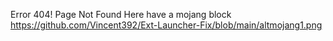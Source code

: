 Error 404!
Page Not Found Here have a mojang block
https://github.com/Vincent392/Ext-Launcher-Fix/blob/main/altmojang1.png
